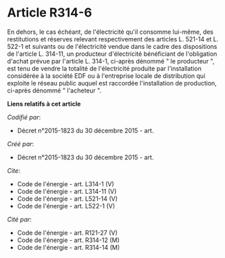 # Article R314-6

En dehors, le cas échéant, de l'électricité qu'il consomme lui-même, des restitutions et réserves relevant respectivement des
articles L. 521-14 et L. 522-1 et suivants ou de l'électricité vendue dans le cadre des dispositions de l'article L. 314-11,
un producteur d'électricité bénéficiant de l'obligation d'achat prévue par l'article L. 314-1, ci-après dénommé " le
producteur ", est tenu de vendre la totalité de l'électricité produite par l'installation considérée à la société EDF ou à
l'entreprise locale de distribution qui exploite le réseau public auquel est raccordée l'installation de production, ci-après
dénommé " l'acheteur ".

**Liens relatifs à cet article**

_Codifié par_:

  - Décret n°2015-1823 du 30 décembre 2015 - art.

_Créé par_:

  - Décret n°2015-1823 du 30 décembre 2015 - art.

_Cite_:

  - Code de l'énergie - art. L314-1 (V)
  - Code de l'énergie - art. L314-11 (V)
  - Code de l'énergie - art. L521-14 (V)
  - Code de l'énergie - art. L522-1 (V)

_Cité par_:

  - Code de l'énergie - art. R121-27 (V)
  - Code de l'énergie - art. R314-12 (M)
  - Code de l'énergie - art. R314-14 (M)
